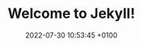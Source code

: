 ---
layout: faq
title:  "Welcome to Jekyll!"
date:   2022-07-30 10:53:45 +0100
permalink: /faq/
categories: blog
---